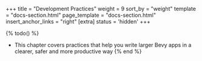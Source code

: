 +++
title = "Development Practices"
weight = 9
sort_by = "weight"
template = "docs-section.html"
page_template = "docs-section.html"
insert_anchor_links = "right"
[extra]
status = 'hidden'
+++

{% todo() %}

* This chapter covers practices that help you write larger Bevy apps in a clearer, safer and more productive way
{% end %}
